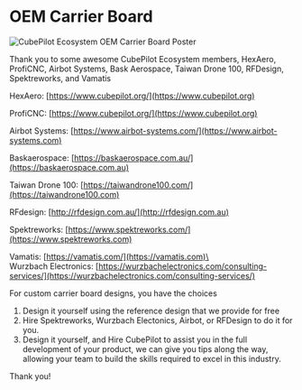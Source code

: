# OEM Carrier Board

![CubePilot Ecosystem OEM Carrier Board Poster](.gitbook/assets/cubepilot-ecosystem-oem-carrier-board-poster.jpg)

Thank you to some awesome CubePilot Ecosystem members, HexAero, ProfiCNC, Airbot Systems, Bask Aerospace, Taiwan Drone 100, RFDesign, Spektreworks, and Vamatis

HexAero: [https://www.cubepilot.org/](https://www.cubepilot.org)

ProfiCNC: [https://www.cubepilot.org/](https://www.cubepilot.org)

Airbot Systems: [https://www.airbot-systems.com/](https://www.airbot-systems.com)

Baskaerospace: [https://baskaerospace.com.au/](https://baskaerospace.com.au)

Taiwan Drone 100: [https://taiwandrone100.com/](https://taiwandrone100.com)

RFdesign: [http://rfdesign.com.au/](http://rfdesign.com.au)

Spektreworks: [https://www.spektreworks.com/](https://www.spektreworks.com)

Vamatis: [https://vamatis.com/](https://vamatis.com)\
\
Wurzbach Electronics: [https://wurzbachelectronics.com/consulting-services/](https://wurzbachelectronics.com/consulting-services/)

For custom carrier board designs, you have the choices

1. Design it yourself using the reference design that we provide for free
2. Hire Spektreworks, Wurzbach Electonics, Airbot, or RFDesign to do it for you.
3. Design it yourself, and Hire CubePilot to assist you in the full development of your product, we can give you tips along the way, allowing your team to build the skills required to excel in this industry.

Thank you!
